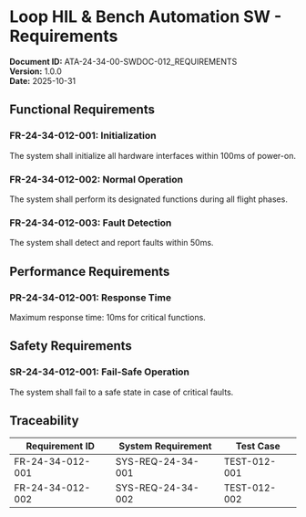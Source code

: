 # Loop HIL & Bench Automation SW - Requirements

**Document ID:** ATA-24-34-00-SWDOC-012_REQUIREMENTS  
**Version:** 1.0.0  
**Date:** 2025-10-31

## Functional Requirements

### FR-24-34-012-001: Initialization
The system shall initialize all hardware interfaces within 100ms of power-on.

### FR-24-34-012-002: Normal Operation
The system shall perform its designated functions during all flight phases.

### FR-24-34-012-003: Fault Detection
The system shall detect and report faults within 50ms.

## Performance Requirements

### PR-24-34-012-001: Response Time
Maximum response time: 10ms for critical functions.

## Safety Requirements

### SR-24-34-012-001: Fail-Safe Operation
The system shall fail to a safe state in case of critical faults.

## Traceability

| Requirement ID | System Requirement | Test Case |
|----------------|-------------------|-----------|
| FR-24-34-012-001 | SYS-REQ-24-34-001 | TEST-012-001 |
| FR-24-34-012-002 | SYS-REQ-24-34-002 | TEST-012-002 |
